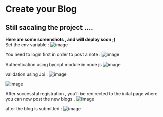 # Create your Blog 

## Still sacaling the project ....

**Here are some screenshots , and will deploy soon ;)** <br>
Set the env variable : 
![image](https://github.com/sudeepbogati7/CreateBlog_NODE.js/assets/106460936/d460280c-305d-4047-9df8-347fd23c8b7a)


You need to login first in order to post a note : 
![image](https://github.com/sudeepbogati7/CreateBlog_NODE.js/assets/106460936/895676e7-2557-4602-905a-50e409363745)

Authentication using bycript module in node js
![image](https://github.com/sudeepbogati7/CreateBlog_NODE.js/assets/106460936/eb2c066e-8f69-421f-ab54-9f6cbfa87da8)

validation using Joi :
![image](https://github.com/sudeepbogati7/CreateBlog_NODE.js/assets/106460936/8642bbc4-9bd1-4117-8970-6917b6e9d495)


![image](https://github.com/sudeepbogati7/CreateBlog_NODE.js/assets/106460936/57bbc81a-1c10-491e-bafa-d6e0c95ed886)


After successful registration , you'll be redirected to the inital page where you can now post the new blogs .
![image](https://github.com/sudeepbogati7/CreateBlog_NODE.js/assets/106460936/faf20618-d922-4cb3-9d83-9419d0f74289)



after the blog is submitted : 
![image](https://github.com/sudeepbogati7/CreateBlog_NODE.js/assets/106460936/28b60798-4658-4489-9e8c-11a3600b8c80)

